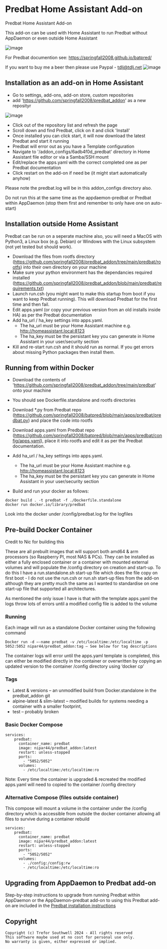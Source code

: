 #  Predbat Home Assistant Add-on
Predbat Home Assistant Add-on

This add-on can be used with Home Assistant to run Predbat without AppDaemon or even outside Home Assistant 

![image](https://github.com/springfall2008/predbat_addon/assets/48591903/50580da1-5110-4711-b740-1c14cc103835)

For Predbat documention see: https://springfall2008.github.io/batpred/

If you want to buy me a beer then please use Paypal - [tdlj@tdlj.net](mailto:tdlj@tdlj.net)
![image](https://github.com/springfall2008/batpred/assets/48591903/b3a533ef-0862-4e0b-b272-30e254f58467)

## Installation as an add-on in Home Assistant

* Go to settings, add-ons, add-on store, custom repositories
* add 'https://github.com/springfall2008/predbat_addon' as a new reposityr

![image](https://github.com/springfall2008/predbat_addon/assets/48591903/7eb18076-888b-4ea5-844b-cfa93157b759)

* Click out of the repository list and refresh the page
* Scroll down and find Predbat, click on it and click 'Install'
* Once installed you can click start, it will now download the latest Predbat and start it running
* Predbat will error out as you have a Template configuration
* Navigate to '/addon_configs/6adb4f0d_predbat' directory in Home Assistant file editor or via a Samba/SSH mount
* Edit/replace the apps.yaml with the correct completed one as per Predbat documentation
* Click restart on the add-on if need be (it might start automatically anyhow)

Please note the predbat.log will be in this addon_configs directory also.

Do not run this at the same time as the appdaemon-predbat or Predbat within AppDaemon (stop them first and remember to only have one on auto-start)

## Installation outside Home Assistant

Predbat can be run on a seperate machine also, you will need a MacOS with Python3, a Linux box (e.g. Debian) or Windows with the Linux subsystem (not yet tested but should work).

* Download the files from rootfs directory (https://github.com/springfall2008/predbat_addon/tree/main/predbat/rootfs) into their own directory on your machine
* Make sure your python environment has the dependancies required installed (https://github.com/springfall2008/predbat_addon/blob/main/predbat/requirements.txt)
* Launch run.csh (you might want to make this startup from boot if you want to keep Predbat running). This will download Predbat for the first time and then fail.
* Edit apps.yaml (or copy your previous version from an old installs inside HA) as per the Predbat documentation
* Add ha_url / ha_key settings into apps.yaml.
  * The ha_url must be your Home Assistant machine e.g. http://homeassistant.local:8123
  * The ha_key must be the persistant key you can generate in Home Assistant in your user/security section
* Kill and re-start run.csh and it should run as normal. If you get errors about missing Python packages then install them. 

## Running from within Docker

* Download the contents of 'https://github.com/springfall2008/predbat_addon/tree/main/predbat' onto your machine
* You should see Dockerfile.standalone and rootfs directories
* Download *.py from Predbat repo (https://github.com/springfall2008/batpred/blob/main/apps/predbat/predbat.py) and place the code into rootfs
* Download apps.yaml from Predbat repo (https://github.com/springfall2008/batpred/blob/main/apps/predbat/config/apps.yaml), place it into rootfs and edit it as per the Predbat documentation.
* Add ha_url / ha_key settings into apps.yaml.
  * The ha_url must be your Home Assistant machine e.g. http://homeassistant.local:8123
  * The ha_key must be the persistant key you can generate in Home Assistant in your user/security section

* Build and run your docker as follows:

```
docker build . -t predbat -f ./Dockerfile.standalone
docker run docker.io/library/predbat
```

Look into the docker under /config/predbat.log for the logfiles

## Pre-build Docker Container

Credit to Nic for building this

These are all prebuilt images that will support both amd64 & arm processors (so Raspberry PI, most NAS & PCs). They can be installed as either a fully enclosed container or a container with mounted external volumes and will populate the /config directory on creation and start-up. To do this I have a run.standalone.sh start-up file which does the file copy on first boot - I do not use the run.csh or run.sh start-up files from the add-on although they are pretty much the same as I wanted to standardise on one start-up file that supported all architectures.

As mentioned the only issue I have is that with the template apps.yaml the logs throw lots of errors until a modified config file is added to the volume

### Running

Each image will run as a standalone Docker container using the following command

```
Docker run -d –-name predbat -v /etc/localtime:/etc/localtime -p 5052:5052 nipar44/predbat_addon:tag – See below for tag descriptions
```

The container logs will error until the apps.yaml template is completed, this can either be modified directly in the container or overwritten by copying an updated version to the container /config directory using ‘docker cp’

### Tags

* Latest & versions – an unmodified build from Docker.standalone in the predbat_addon git
* alpine-latest & slim-latest – modified builds for systems needing a container with a smaller footprint,
* test – probably broken

### Basic Docker Compose

```
services:
    predbat:
      container_name: predbat
      image: nipar44/predbat_addon:latest
      restart: unless-stopped
      ports:
        - "5052/5052"
      volumes:
        - /etc/localtime:/etc/localtime:ro
```

Note: Every time the container is upgraded & recreated the modified apps.yaml will need to copied to the container /config directory

### Alternative Compose (files outside container)

This compose will mount a volume in the container under the /config directory which is accessible from outside the docker container allowing all files to survive during a container rebuild

```
services:
    predbat:
      container_name: predbat
      image: nipar44/predbat_addon:latest
      restart: unless-stopped
      ports:
        - "5052/5052"
      volumes:
        - ./config:/config:rw 
        - /etc/localtime:/etc/localtime:ro
```

## Upgrading from AppDaemon to Predbat add-on

Step-by-step instructions to upgrade from running Predbat within AppDaemon or the AppDaemon-predbat add-on to using this Predbat add-on are included in the [Predbat installation instructions](https://springfall2008.github.io/batpred/install/#upgrading-from-appdaemon-to-predbat-add-on)

## Copyright

```text
Copyright (c) Trefor Southwell 2024 - All rights reserved
This software maybe used at no cost for personal use only.
No warranty is given, either expressed or implied.
```

